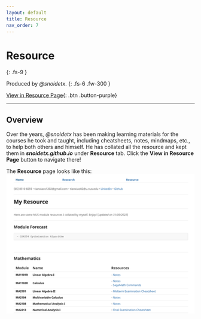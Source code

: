 ```yaml
---
layout: default
title: Resource
nav_order: 7
---
```


# Resource
{: .fs-9 }

Produced by *@snoidetx*.
{: .fs-6 .fw-300 }

[View in Resource Page](https://snoidetx.github.io/resource){: .btn .button-purple}

---

## Overview

Over the years, *@snoidetx* has been making learning materials for the courses he took and taught, including cheatsheets, notes, mindmaps, etc., to help both others and himself. He has collated all the resource and kept them in ***snoidetx.github.io*** under **Resource** tab. Click the **View in Resource Page** button to navigate there!

The **Resource** page looks like this:
![](https://raw.githubusercontent.com/snoidetx/Snoidepaedia/master/contents/resource/example.png)

